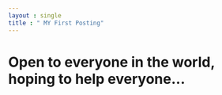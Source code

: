 ```yaml
---
layout : single 
title : " MY First Posting"
---
```


# Open to everyone in the world, hoping to help everyone...
